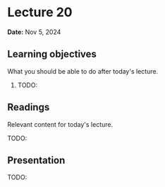 # Lecture 20

**Date:** Nov 5, 2024

## Learning objectives

What you should be able to do after today's lecture.

1.  TODO:

## Readings

Relevant content for today's lecture.

TODO:

## Presentation

TODO:
